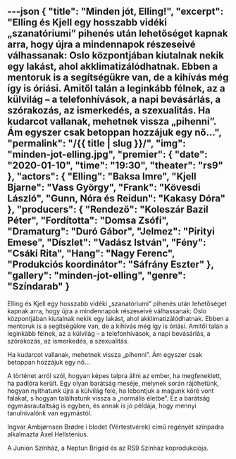 ---json
{
    "title": "Minden jót, Elling!",
    "excerpt": "Elling és Kjell egy hosszabb vidéki „szanatóriumi” pihenés után lehetőséget kapnak arra, hogy újra a mindennapok részeseivé válhassanak: Oslo központjában kiutalnak nekik egy lakást, ahol akklimatizálódhatnak. Ebben a mentoruk is a segítségükre van, de a kihívás még így is óriási. Amitől talán a leginkább félnek, az a külvilág – a telefonhívások, a napi bevásárlás, a szórakozás, az ismerkedés, a szexualitás. Ha kudarcot vallanak, mehetnek vissza „pihenni”. Ám egyszer csak betoppan hozzájuk egy nő…",
    "permalink": "/{{ title | slug }}/",
    "img": "minden-jot-elling.jpg",
    "premier": {
        "date": "2020-01-10",
        "time": "19:30",
        "theater": "rs9"
    },
    "actors": {
        "Elling": "Baksa Imre",
        "Kjell Bjarne": "Vass György",
        "Frank": "Kövesdi László",
        "Gunn, Nóra és Reidun": "Kakasy Dóra"
    },
    "producers": {
        "Rendező": "Koleszár Bazil Péter",
        "Fordította": "Domsa Zsófi",
        "Dramaturg": "Duró Gábor",
        "Jelmez": "Pirityi Emese",
        "Díszlet": "Vadász István",
        "Fény": "Csáki Rita",
        "Hang": "Nagy Ferenc",
        "Produkciós koordinátor": "Sáfrány Eszter"
    },
    "gallery": "minden-jot-elling",
    "genre": "Színdarab"
}
---

Elling és Kjell egy hosszabb vidéki „szanatóriumi” pihenés után lehetőséget kapnak arra, hogy újra a mindennapok részeseivé válhassanak: Oslo központjában kiutalnak nekik egy lakást, ahol akklimatizálódhatnak. Ebben a mentoruk is a segítségükre van, de a kihívás még így is óriási. Amitől talán a leginkább félnek, az a külvilág – a telefonhívások, a napi bevásárlás, a szórakozás, az ismerkedés, a szexualitás.

Ha kudarcot vallanak, mehetnek vissza „pihenni”. Ám egyszer csak betoppan hozzájuk egy nő…

A történet arról szól, hogyan képes talpra állni az ember, ha megfeneklett, ha padlóra került. Egy olyan barátság meséje, melynek során rájöhetünk, hogyan nyithatunk újra a külvilág felé, ha lebontjuk a magunk köré vont falakat, s hogyan találhatunk vissza a „normális életbe”. Ez a barátság egymásrautaltság is egyben, és annak is jó példája, hogy mennyi tanulnivalónk van egymástól.

Ingvar Ambjørnsen Brødre i blodet (Vértestvérek) című regényét színpadra alkalmazta Axel Hellstenius.

A Junion Színház, a Neptun Brigád és az RS9 Színház koprodukciója.
